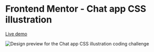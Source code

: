 # Frontend Mentor - Chat app CSS illustration

[Live demo](https://mesutcifci.github.io/Frontend-Mentor-Challenges/chat-app-css-illustration-master/index.html)

![Design preview for the Chat app CSS illustration coding challenge](./design/desktop-preview.jpg)
